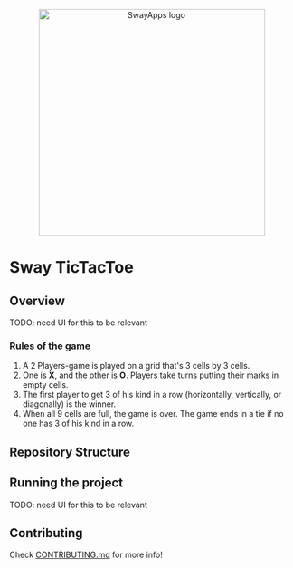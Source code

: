 <p align="center">
    <picture>
        <source media="(prefers-color-scheme: dark)" srcset=".docs/sway-TicTacToe-logo-dark-theme.png">
        <img alt="SwayApps logo" width="400px" src=".docs/sway-TicTacToe-logo-light-theme.png">
    </picture>
</p>

# Sway TicTacToe

## Overview

TODO: need UI for this to be relevant

### Rules of the game

1. A 2 Players-game is played on a grid that's 3 cells by 3 cells.
2. One is **X**, and the other is **O**. Players take turns putting their marks in empty cells.
3. The first player to get 3 of his kind in a row (horizontally, vertically, or diagonally) is the winner.
4. When all 9 cells are full, the game is over. The game ends in a tie if no one has 3 of his kind in a row.

## Repository Structure


## Running the project

TODO: need UI for this to be relevant

## Contributing
Check [CONTRIBUTING.md](../CONTRIBUTING.md) for more info!


